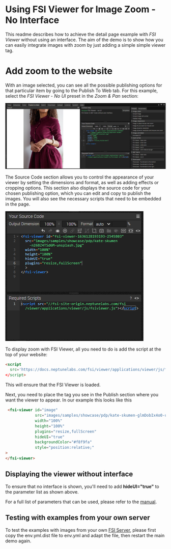 # Using FSI Viewer for Image Zoom - No Interface

This readme describes how to achieve the detail page example with *FSI Viewer* without using an interface.
The aim of the demo is to show how you can easily integrate images with zoom by just adding a simple
simple viewer tag.

# Add zoom to the website
With an image selected, you can see all the possible publishing options for that particular item by going to the Publish To Web tab.
For this example, select the *FSI Viewer - No UI* preset in the *Zoom & Pan* section:

![Config Image](readme-no-ui-1.png)

The Source Code section allows you to control the appearance of your viewer by setting the dimensions and format, as well as adding effects or cropping options.
This section also displays the source code for your chosen publishing option, which you can edit and copy to publish the images.
You will also see the necessary scripts that need to be embedded in the page.

![Config Image](readme-no-ui-2.png)

To display zoom with FSI Viewer, all you need to do is add the script
at the top of your website:

```html
<script
  src='https://docs.neptunelabs.com/fsi/viewer/applications/viewer/js/fsiviewer.js'
</script>
```
This will ensure that the FSI Viewer is loaded.

Next, you need to place the *<fsi-viewer>* tag you see in the Publish section where you want the viewer to appear.
In our example this looks like this

```html
 <fsi-viewer id="image"
             src="images/samples/showcase/pdp/kate-skumen-glmDobIx4o0-unsplash.jpg"
             width="100%"
             height="100%"
             plugins="resize,fullScreen"
             hideUI="true"
             backgroundColor="#f8f9fa"
             style="position:relative;"
>
</fsi-viewer>
```
## Displaying the viewer without interface
To ensure that no interface is shown, you'll need to add **hideUI="true"** to the parameter list as shown above.

For a full list of parameters that can be used, please refer to the [manual](https://docs.neptunelabs.com/fsi-viewer/latest/fsi-viewer).

## Testing with examples from your own server

To test the examples with images from your own [FSI Server](https://www.neptunelabs.com/fsi-server/), please first copy the env.yml.dist file to env.yml and adapt the file, then restart the main demo again.
